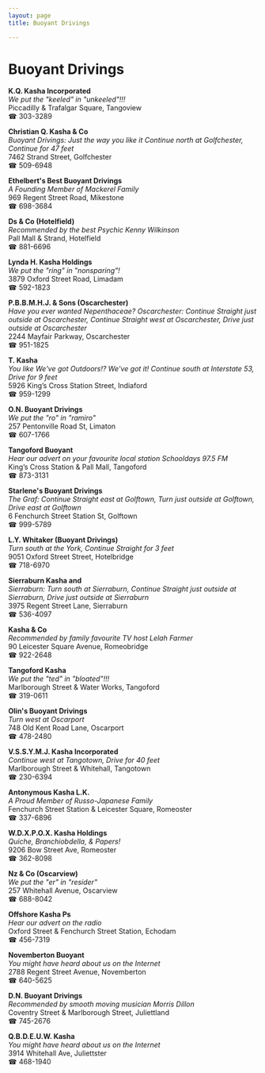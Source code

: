 ```yaml
---
layout: page 
title: Buoyant Drivings

---
```



# Buoyant Drivings


 **K.Q. Kasha Incorporated**  
_We put the "keeled" in "unkeeled"!!!_  
Piccadilly & Trafalgar Square, Tangoview  
☎ 303-3289

**Christian Q. Kasha & Co**  
_Buoyant Drivings: Just the way you like it 
Continue north at Golfchester, Continue for 47 feet_  
7462 Strand Street, Golfchester  
☎ 509-6948

**Ethelbert's Best Buoyant Drivings**  
_A Founding Member of Mackerel Family_  
969 Regent Street Road, Mikestone  
☎ 698-3684

**Ds & Co (Hotelfield)**  
_Recommended by the best Psychic Kenny Wilkinson_  
Pall Mall & Strand, Hotelfield  
☎ 881-6696

**Lynda H. Kasha Holdings**  
_We put the "ring" in "nonsparing"!_  
3879 Oxford Street Road, Limadam  
☎ 592-1823

**P.B.B.M.H.J. & Sons (Oscarchester)**  
_Have you ever wanted Nepenthaceae? 
Oscarchester: Continue Straight just outside at Oscarchester, Continue Straight west at Oscarchester, Drive just outside at Oscarchester_  
2244 Mayfair Parkway, Oscarchester  
☎ 951-1825

**T. Kasha**  
_You like We've got Outdoors!? We've got it! 
Continue south at Interstate 53, Drive for 9 feet_  
5926 King’s Cross Station Street, Indiaford  
☎ 959-1299

**O.N. Buoyant Drivings**  
_We put the "ro" in "ramiro"_  
257 Pentonville Road St, Limaton  
☎ 607-1766

**Tangoford Buoyant**  
_Hear our advert on your favourite local station Schooldays 97.5 FM_  
King’s Cross Station & Pall Mall, Tangoford  
☎ 873-3131

**Starlene's Buoyant Drivings**  
_The Graf: Continue Straight east at Golftown, Turn just outside at Golftown, Drive east at Golftown_  
6 Fenchurch Street Station St, Golftown  
☎ 999-5789

**L.Y. Whitaker (Buoyant Drivings)**  
_Turn south at the York, Continue Straight for 3 feet_  
9051 Oxford Street Street, Hotelbridge  
☎ 718-6970

**Sierraburn Kasha and**  
_Sierraburn: Turn south at Sierraburn, Continue Straight just outside at Sierraburn, Drive just outside at Sierraburn_  
3975 Regent Street Lane, Sierraburn  
☎ 536-4097

**Kasha & Co**  
_Recommended by family favourite TV host Lelah Farmer_  
90 Leicester Square Avenue, Romeobridge  
☎ 922-2648

**Tangoford Kasha**  
_We put the "ted" in "bloated"!!!_  
Marlborough Street & Water Works, Tangoford  
☎ 319-0611

**Olin's Buoyant Drivings**  
_Turn west at Oscarport_  
748 Old Kent Road Lane, Oscarport  
☎ 478-2480

**V.S.S.Y.M.J. Kasha Incorporated**  
_Continue west at Tangotown, Drive for 40 feet_  
Marlborough Street & Whitehall, Tangotown  
☎ 230-6394

**Antonymous Kasha L.K.**  
_A Proud Member of Russo-Japanese Family_  
Fenchurch Street Station & Leicester Square, Romeoster  
☎ 337-6896

**W.D.X.P.O.X. Kasha Holdings**  
_Quiche, Branchiobdella, & Papers!_  
9206 Bow Street Ave, Romeoster  
☎ 362-8098

**Nz & Co (Oscarview)**  
_We put the "er" in "resider"_  
257 Whitehall Avenue, Oscarview  
☎ 688-8042

**Offshore Kasha Ps**  
_Hear our advert on the radio_  
Oxford Street & Fenchurch Street Station, Echodam  
☎ 456-7319

**Novemberton Buoyant**  
_You might have heard about us on the Internet_  
2788 Regent Street Avenue, Novemberton  
☎ 640-5625

**D.N. Buoyant Drivings**  
_Recommended by smooth moving musician Morris Dillon_  
Coventry Street & Marlborough Street, Juliettland  
☎ 745-2676

**Q.B.D.E.U.W. Kasha**  
_You might have heard about us on the Internet_  
3914 Whitehall Ave, Juliettster  
☎ 468-1940

